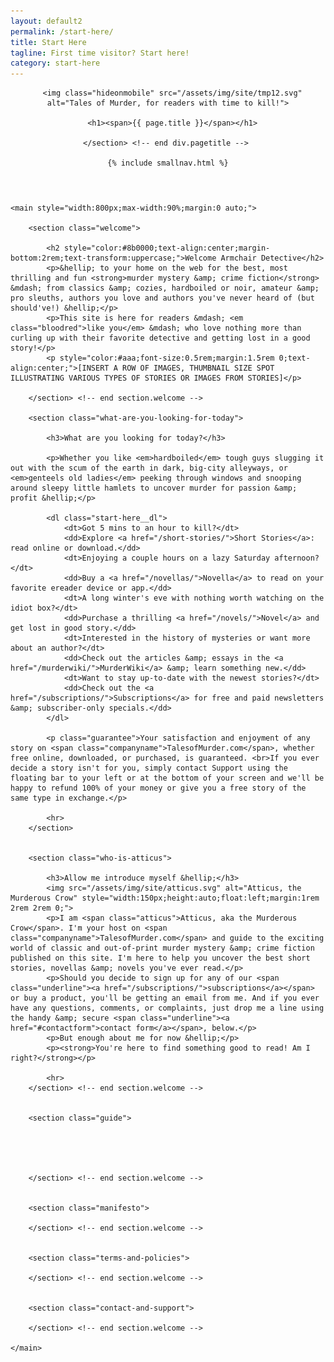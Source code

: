 ```yaml
---
layout: default2
permalink: /start-here/
title: Start Here
tagline: First time visitor? Start here!
category: start-here
---
```


<div class="{{ page.title }}">

  <header class="pagehead">
     <section class="pagetitle">
      
      <img class="hideonmobile" src="/assets/img/site/tmp12.svg" alt="Tales of Murder, for readers with time to kill!">

      <h1><span>{{ page.title }}</span></h1>

    </section> <!-- end div.pagetitle --> 
    
    {% include smallnav.html %}
    
  </header>

	<main style="width:800px;max-width:90%;margin:0 auto;">

		<section class="welcome">
		
			<h2 style="color:#8b0000;text-align:center;margin-bottom:2rem;text-transform:uppercase;">Welcome Armchair Detective</h2>
			<p>&hellip; to your home on the web for the best, most thrilling and fun <strong>murder mystery &amp; crime fiction</strong> &mdash; from classics &amp; cozies, hardboiled or noir, amateur &amp; pro sleuths, authors you love and authors you've never heard of (but should've!) &hellip;</p>
			<p>This site is here for readers &mdash; <em class="bloodred">like you</em> &mdash; who love nothing more than curling up with their favorite detective and getting lost in a good story!</p>
			<p style="color:#aaa;font-size:0.5rem;margin:1.5rem 0;text-align:center;">[INSERT A ROW OF IMAGES, THUMBNAIL SIZE SPOT ILLUSTRATING VARIOUS TYPES OF STORIES OR IMAGES FROM STORIES]</p>

		</section> <!-- end section.welcome -->

		<section class="what-are-you-looking-for-today">
			
			<h3>What are you looking for today?</h3>

			<p>Whether you like <em>hardboiled</em> tough guys slugging it out with the scum of the earth in dark, big-city alleyways, or <em>genteels old ladies</em> peeking through windows and snooping around sleepy little hamlets to uncover murder for passion &amp; profit &hellip;</p>

			<dl class="start-here__dl">
				<dt>Got 5 mins to an hour to kill?</dt>
				<dd>Explore <a href="/short-stories/">Short Stories</a>: read online or download.</dd>
				<dt>Enjoying a couple hours on a lazy Saturday afternoon?</dt>
				<dd>Buy a <a href="/novellas/">Novella</a> to read on your favorite ereader device or app.</dd>
				<dt>A long winter's eve with nothing worth watching on the idiot box?</dt>
				<dd>Purchase a thrilling <a href="/novels/">Novel</a> and get lost in good story.</dd>
				<dt>Interested in the history of mysteries or want more about an author?</dt>
				<dd>Check out the articles &amp; essays in the <a href="/murderwiki/">MurderWiki</a> &amp; learn something new.</dd>
				<dt>Want to stay up-to-date with the newest stories?</dt>
				<dd>Check out the <a href="/subscriptions/">Subscriptions</a> for free and paid newsletters &amp; subscriber-only specials.</dd>
			</dl>

			<p class="guarantee">Your satisfaction and enjoyment of any story on <span class="companyname">TalesofMurder.com</span>, whether free online, downloaded, or purchased, is guaranteed. <br>If you ever decide a story isn't for you, simply contact Support using the floating bar to your left or at the bottom of your screen and we'll be happy to refund 100% of your money or give you a free story of the same type in exchange.</p>

			<hr>
		</section>

		
		<section class="who-is-atticus">

			<h3>Allow me introduce myself &hellip;</h3>
			<img src="/assets/img/site/atticus.svg" alt="Atticus, the Murderous Crow" style="width:150px;height:auto;float:left;margin:1rem 2rem 2rem 0;">
			<p>I am <span class="atticus">Atticus, aka the Murderous Crow</span>. I'm your host on <span class="companyname">TalesofMurder.com</span> and guide to the exciting world of classic and out-of-print murder mystery &amp; crime fiction published on this site. I'm here to help you uncover the best short stories, novellas &amp; novels you've ever read.</p>
			<p>Should you decide to sign up for any of our <span class="underline"><a href="/subscriptions/">subscriptions</a></span> or buy a product, you'll be getting an email from me. And if you ever have any questions, comments, or complaints, just drop me a line using the handy &amp; secure <span class="underline"><a href="#contactform">contact form</a></span>, below.</p>
			<p>But enough about me for now &hellip;</p>
			<p><strong>You're here to find something good to read! Am I right?</strong></p>

			<hr>			
		</section> <!-- end section.welcome -->

		
		<section class="guide">
			
			



		</section> <!-- end section.welcome -->

		
		<section class="manifesto">
			
		</section> <!-- end section.welcome -->

		
		<section class="terms-and-policies">
			
		</section> <!-- end section.welcome -->


		<section class="contact-and-support">
			
		</section> <!-- end section.welcome -->

	</main>





</div> <!-- end div page.title -->